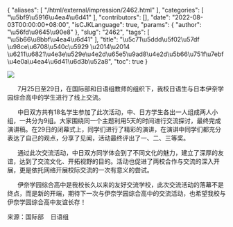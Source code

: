 {
    "aliases": [
        "/html/external/impression/2462.html"
    ],
    "categories": [
        "\u5bf9\u5916\u4ea4\u6d41"
    ],
    "contributors": [],
    "date": "2022-08-03T00:00:00+08:00",
    "isCJKLanguage": true,
    "params": {
        "author": "\u56fd\u9645\u90e8"
    },
    "slug": "2462",
    "tags": [
        "\u5b66\u8bbf\u4ea4\u6d41"
    ],
    "title": "\u5c71\u5ddd\u5f02\u57df \u98ce\u6708\u540c\u5929 \u2014\u2014 \u6211\u6821\u4e3e\u529e\u4e2d\u65e5\u9ad8\u4e2d\u5b66\u751f\u7ebf\u4e0a\u4ea4\u6d41\u6d3b\u52a8",
    "toc": true
}

![](https://cdn.tfls.online/mirror/full/b5fe1c412eeaee6e24a1601bb784f33657938ab1.jpg)




      7月25日至29日，在国际部和日语组教师的组织下，我校日语生与日本伊奈学园综合高中的学生进行了线上交流。




      中日双方共有18名学生参加了此次活动，中、日方学生各出一人组成两人小组，一共分为9组。大家围绕同一个主题利用5天的时间进行交流探讨，最终完成演讲稿。在29日的闭幕式上，同学们进行了精彩的演讲，在演讲中同学们都充分表达了自己的观点，分享了见闻，活动最终评出了一、二、三等奖。




  





      通过此次交流活动，中日双方同学体会到了不同文化的魅力，建立了深厚的友谊，达到了交流文化、开拓视野的目的。活动也促进了两校合作与交流的深入开展，更是依托网络开展校际交流的一次有意义的尝试。




      伊奈学园综合高中是我校长久以来的友好交流学校，此次交流活动的落幕不是终点，而是新的开端，期待下一次与伊奈学园综合高中的交流活动，也希望我校与伊奈学园综合高中友谊长存！




来源：国际部    日语组





  





  




